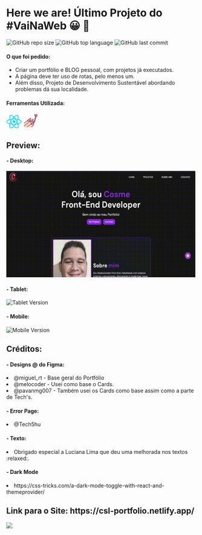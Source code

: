 # Here we are! Último Projeto do #VaiNaWeb :grinning: :purple_heart:

![GitHub repo size](https://img.shields.io/github/repo-size/cosme7/Portfolio?color=purple&style=plastic)
![GitHub top language](https://img.shields.io/github/languages/top/cosme7/Portfolio?color=purple&style=plastic)
![GitHub last commit](https://img.shields.io/github/last-commit/cosme7/Portfolio?color=purple&style=plastic)

#### O que foi pedido:
- Criar um portfólio e BLOG pessoal, com projetos já executados.
- A página deve ter uso de rotas, pelo menos um.
- Além disso, Projeto de Desenvolvimento Sustentável abordando problemas dá sua localidade.

#### Ferramentas Utilizada:

<div>
   <img width="40" src="src/Assets/tech_04.svg" alt="React" title="React"/>
   <img width="40" src="src/Assets/tech_05.svg" alt="Styled-Components" title="Styled-Components"/>
</div>
  
## Preview:
#### - Desktop:
<img width="500" src="src/Assets/Demo/GIF_Desktop.gif" alt="Desktop Version" title="Desktop Version"/>

#### - Tablet:
<img src="src/Assets/Demo/GIF_Tablet.gif" alt="Tablet Version" title="Tablet Version"/>

#### - Mobile:
<img src="src/Assets/Demo/GIF_Mobile.gif" alt="Mobile Version" title="Mobile Version"/>

## Créditos:
<h4>- Designs @ do Figma:</h4> 
<li>@miguel_rt - Base geral do Portfólio</li> 
<li>@melocoder - Usei como base o Cards.</li>
<li>@pavanmg007 - Também usei os Cards como base assim como a parte de Tech's.</li>

<h4>- Error Page:</h4> 
<li>@Tech5hu</li>

<h4>- Texto:</h4> 
<li>Obrigado especial a Luciana Lima que deu uma melhorada nos textos :relaxed:.</li>

<h4>- Dark Mode</h4>
<li>https://css-tricks.com/a-dark-mode-toggle-with-react-and-themeprovider/</li>

<h2>Link para o Site: https://csl-portfolio.netlify.app/</h2>

<a href="https://www.linkedin.com/in/cosme-da-silva-leite-08baa3219/" target="_blank"><img src="https://img.shields.io/badge/-LinkedIn-%230077B5?style=for-the-badge&logo=linkedin&logoColor=white" target="_blank"></a>
